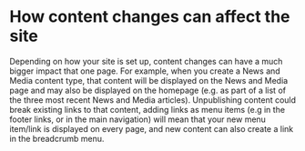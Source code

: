 # How content changes can affect the site

Depending on how your site is set up, content changes can have a much bigger impact that one page. For example, when you create a News and Media content type, that content will be displayed on the News and Media page and may also be displayed on the homepage \(e.g. as part of a list of the three most recent News and Media articles\). Unpublishing content could break existing links to that content, adding links as menu items \(e.g in the footer links, or in the main navigation\) will mean that your new menu item/link is displayed on every page, and new content can also create a link in the breadcrumb menu.

## 

